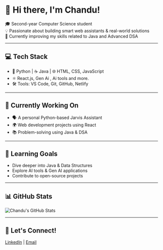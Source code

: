 # 👋 Hi there, I'm Chandu!

🎓 Second-year Computer Science student  
💡 Passionate about building smart web assistants & real-world solutions  
🚀 Currently improving my skills related to Java and Advanced DSA

---

## 💻 Tech Stack
- 🐍 Python | ☕ Java | 🌐 HTML, CSS, JavaScript  
- ⚛️ React.js, Gen Ai , Ai tools and more.
- 🛠️ Tools: VS Code, Git, GitHub, Netlify

---

## 🧠 Currently Working On
- 🗣️ A personal Python-based Jarvis Assistant  
- 🌍 Web development projects using React  
- 📚 Problem-solving using Java & DSA

---

## 🌱 Learning Goals
- Dive deeper into Java & Data Structures  
- Explore AI tools & Gen AI applications  
- Contribute to open-source projects

---

## 📊 GitHub Stats
![Chandu's GitHub Stats](https://github-readme-stats.vercel.app/api?username=chandu-k&show_icons=true&theme=radical)

---

## 🔗 Let's Connect!
[LinkedIn](www.linkedin.com/in/satya-rohan-kompella-324805318) | [Email](chandujoshita47@gmail.com)


